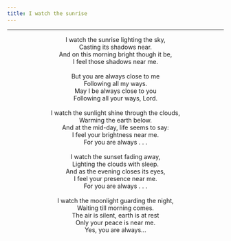 ```yaml
---
title: I watch the sunrise
---
```


---
<center>
I watch the sunrise lighting the sky, <br/>
Casting its shadows near. <br/>
And on this morning bright though it be, <br/>
I feel those shadows near me.<br/>
<br/>
But you are always close to me <br/>
Following all my ways. <br/>
May I be always close to you <br/>
Following all your ways, Lord.<br/>
<br/>
I watch the sunlight shine through the clouds, <br/>
Warming the earth below. <br/>
And at the mid-day, life seems to say: <br/>
I feel your brightness near me. <br/>
For you are always . . .<br/>
<br/>
I watch the sunset fading away, <br/>
Lighting the clouds with sleep. <br/>
And as the evening closes its eyes, <br/>
I feel your presence near me. <br/>
For you are always . . .<br/>
<br/>
I watch the moonlight guarding the night, <br/>
Waiting till morning comes. <br/>
The air is silent, earth is at rest <br/>
Only your peace is near me. <br/>
Yes, you are always...
</center>
